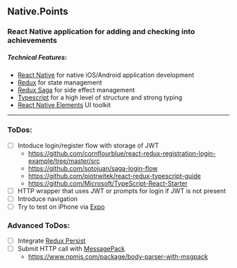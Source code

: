 ## Native.Points
### React Native application for adding and checking into achievements

##### Technical Features:
* [React Native](https://facebook.github.io/react-native/) for native iOS/Android application development
* [Redux](https://redux.js.org/) for state management
* [Redux Saga](https://redux-saga.js.org/) for side effect management
* [Typescript](https://www.typescriptlang.org/) for a high level of structure and strong typing
* [React Native Elements](https://bozzmob.github.io/react-native-elements/) UI toolkit
---
### ToDos:
- [ ] Intoduce login/register flow with storage of JWT
    - https://github.com/cornflourblue/react-redux-registration-login-example/tree/master/src
    - https://github.com/sotojuan/saga-login-flow
    - https://github.com/piotrwitek/react-redux-typescript-guide
    - https://github.com/Microsoft/TypeScript-React-Starter
- [ ] HTTP wrapper that uses JWT or prompts for login if JWT is not present
- [ ] Introduce navigation	
- [ ] Try to test on iPhone via [Expo](expo.io)	

### Advanced ToDos:	
- [ ] Integrate [Redux Persist](https://github.com/rt2zz/redux-persist)	
- [ ] Submit HTTP call with [MessagePack](https://msgpack.org/index.html)	
    - https://www.npmjs.com/package/body-parser-with-msgpack